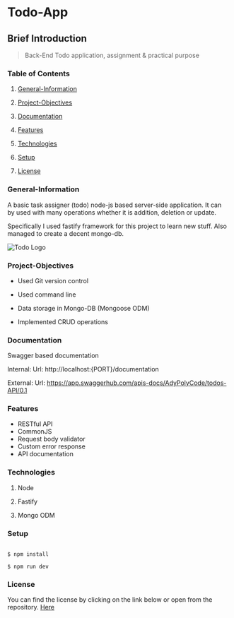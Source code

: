 # Todo-App

## Brief Introduction

> Back-End Todo application, assignment & practical purpose

### Table of Contents

1. [General-Information](#general-information)

2. [Project-Objectives](#project-objectives)

3. [Documentation](#documentation)

4. [Features](#features)

5. [Technologies](#technologies)

6. [Setup](#setup)

7. [License](#license)

### General-Information

A basic task assigner (todo) node-js based server-side application. It can by used with many operations whether it is addition, deletion or update.

Specifically I used fastify framework for this project to learn new stuff. Also managed to create a decent mongo-db.

![Todo Logo](https://i.pinimg.com/originals/f7/3b/4e/f73b4e244b255face5fda25c72905c98.png)

### Project-Objectives

- Used Git version control

- Used command line

- Data storage in Mongo-DB (Mongoose ODM)

- Implemented CRUD operations

### Documentation

Swagger based documentation

Internal:
Url: http://localhost:{PORT}/documentation

External:
Url: https://app.swaggerhub.com/apis-docs/AdyPolyCode/todos-API/0.1

### Features

- RESTful API
- CommonJS
- Request body validator
- Custom error response
- API documentation

### Technologies

1. Node

2. Fastify

3. Mongo ODM

### Setup

```shell

$ npm install

$ npm run dev

```

### License

You can find the license by clicking on the link below or open from the repository.
[Here](https://github.com/AdyPolyCode/Todo-App-Node-js/blob/main/LICENSE)

